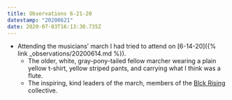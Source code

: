 ```yaml
---
title: Observations 6-21-20
datestamp: "20200621"
date: 2020-07-03T16:13:30.735Z
---
```

- Attending the musicians’ march I had tried to attend on [6-14-20]({% link _observations/20200614.md %}).
	- The older, white, gray-pony-tailed fellow marcher wearing a plain yellow t-shirt, yellow striped pants, and carrying what I think was a flute.
	- The inspiring, kind leaders of the march, members of the [Blck Rising](https://www.instagram.com/blckrising/) collective.